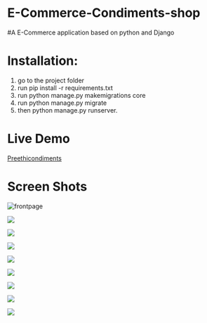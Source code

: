 # E-Commerce-Condiments-shop
#A E-Commerce application based on python and Django


# Installation:
1. go to the project folder
2. run pip install -r requirements.txt
3. run python manage.py makemigrations core
4. run python manage.py migrate 
5. then python manage.py runserver.

# Live Demo
[Preethicondiments](https://preethicondiments.pythonanywhere.com)

# Screen Shots

![frontpage](https://firebasestorage.googleapis.com/v0/b/testt2-c090b.appspot.com/o/front.png?alt=media&token=a053d620-8a35-4e92-8ac7-fd4c5289f69b "frontpage")

![](https://firebasestorage.googleapis.com/v0/b/testt2-c090b.appspot.com/o/front2.png?alt=media&token=d8dc9b2d-878a-4ac2-80bc-d60f6d774dfd)

![](https://firebasestorage.googleapis.com/v0/b/testt2-c090b.appspot.com/o/front3.png?alt=media&token=a8f677b9-da7b-4bd0-80e4-ff5533129f80)

![](https://firebasestorage.googleapis.com/v0/b/testt2-c090b.appspot.com/o/aboutus.png?alt=media&token=16873e13-a24b-4811-8b98-1a8a08a5f3d0)

![](https://firebasestorage.googleapis.com/v0/b/testt2-c090b.appspot.com/o/cart.png?alt=media&token=907e843c-9740-4938-8248-aab4c65f2196)

![](https://firebasestorage.googleapis.com/v0/b/testt2-c090b.appspot.com/o/checkout.png?alt=media&token=a9fea836-d970-4be9-8682-e9b49299da5d)

![](https://firebasestorage.googleapis.com/v0/b/testt2-c090b.appspot.com/o/contact.png?alt=media&token=8dc2ecaa-d185-4b87-9095-4b258bc14317)

![](https://firebasestorage.googleapis.com/v0/b/testt2-c090b.appspot.com/o/order%20details.png?alt=media&token=b8047b4e-064d-40d5-94e2-d318607682a3)

![](https://firebasestorage.googleapis.com/v0/b/testt2-c090b.appspot.com/o/otp.png?alt=media&token=fe19ad74-6876-49d6-89f8-2d18d42e1e2c)

